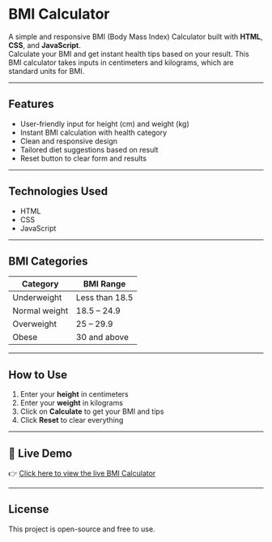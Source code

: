 # BMI Calculator 

A simple and responsive BMI (Body Mass Index) Calculator built with **HTML**, **CSS**, and **JavaScript**.  
Calculate your BMI and get instant health tips based on your result.
This BMI calculator takes inputs in centimeters and kilograms, which are standard units for BMI.

---
## Features

- User-friendly input for height (cm) and weight (kg)
- Instant BMI calculation with health category
- Clean and responsive design
- Tailored diet suggestions based on result
- Reset button to clear form and results

---

## Technologies Used

- HTML
- CSS
- JavaScript

---

## BMI Categories

| Category       | BMI Range      |
|----------------|----------------|
| Underweight    | Less than 18.5 |
| Normal weight  | 18.5 – 24.9    |
| Overweight     | 25 – 29.9      |
| Obese          | 30 and above   |

---

## How to Use

1. Enter your **height** in centimeters
2. Enter your **weight** in kilograms
3. Click on **Calculate** to get your BMI and tips
4. Click **Reset** to clear everything

---
## 🔗 Live Demo

👉 [Click here to view the live BMI Calculator](https://nadimpalliaishwarya.github.io/bmi-calculator/)

---
## License

This project is open-source and free to use.
